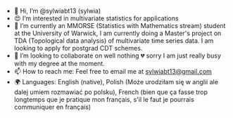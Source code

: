 - 👋 Hi, I’m @sylwiabt13 (sylwia)
- 😍 I’m interested in multivariate statistics for applications
- 🌱 I’m currently an MMORSE (Statistics with Mathematics stream) student at the University of Warwick, I am currently doing a Master's project on TDA (Topological data analysis) of multivariate time series data. I am looking to apply for postgrad CDT schemes.
- 💞️ I’m looking to collaborate on well nothing 💔 sorry I am just really busy with my degree at the moment.
- 📫 How to reach me: Feel free to email me at sylwiabt13@gmail.com
- 🌍 Languages: English (native), Polish (Może urodziłam się w anglii ale dalej umiem rozmawiać po polsku), French (bien que ça fasse trop longtemps que je pratique mon français, s'il le faut je pourrais communiquer en français)

<!---
sylwiabt13/sylwiabt13 is a ✨ special ✨ repository because its `README.md` (this file) appears on your GitHub profile.
You can click the Preview link to take a look at your changes.
--->
